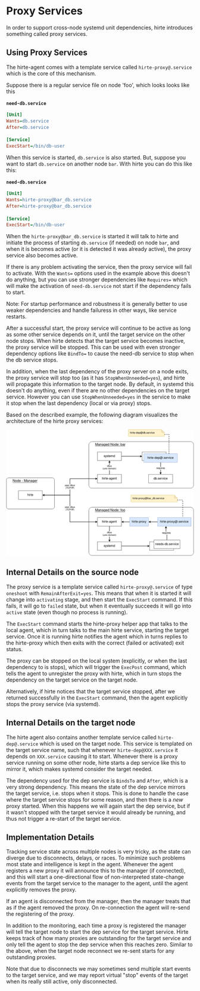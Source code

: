 # Proxy Services

In order to support cross-node systemd unit dependencies, hirte
introduces something called proxy services.

## Using Proxy Services

The hirte-agent comes with a template service called `hirte-proxy@.service` which is the core of this mechanism.

Suppose there is a regular service file on node 'foo', which
looks looks like this

**`need-db.service`**

``` INI
[Unit]
Wants=db.service
After=db.service

[Service]
ExecStart=/bin/db-user
```

When this service is started, `db.service` is also started. But,
suppose you want to start `db.service` on another node `bar`.
With hirte you can do this like this:

**`need-db.service`**

``` INI
[Unit]
Wants=hirte-proxy@bar_db.service
After=hirte-proxy@bar_db.service

[Service]
ExecStart=/bin/db-user
```

When the `hirte-proxy@bar_db.service` is started it will talk to hirte
and initiate the process of starting `db.service` (if needed) on node
`bar`, and when it is becomes active (or it is detected it was already
active), the proxy service also becomes active.

If there is any problem activating the service, then the proxy service
will fail to activate. With the `Wants=` options used in the example
above this doesn't do anything, but you can use stronger dependencies
like `Requires=` which will make the activation of `need-db.service`
not start if the dependency fails to start.

Note: For startup performance and robustness it is generally better to
use weaker dependencies and handle failuress in other ways, like
service restarts.

After a successful start, the proxy service will continue to be active
as long as some other service depends on it, until the target service
on the other node stops. When hirte detects that the target service
becomes inactive, the proxy service will be stopped. This can be used
with even stronger dependency options like `BindTo=` to cause the
need-db service to stop when the db service stops.

In addition, when the last dependency of the proxy server on a node
exits, the proxy service will stop too (as it has
`StopWhenUnneeded=yes`), and hirte will propagate this information to
the target node. By default, in systemd this doesn't do anything, even
if there are no other dependencies on the target service. However you
can use `StopWhenUnneeded=yes` in the service to make it stop when
the last dependency (local or via proxy) stops.

Based on the described example, the following diagram visualizes the
architecture of the hirte proxy services:

![Hirte-Proxy Architecture diagram](./img/hirte_proxy_architecture.png)

## Internal Details on the source node

The proxy service is a template service called `hirte-proxy@.service`
of type `oneshoot` with `RemainAfterExit=yes`. This means that when it
is started it will change into `activating` stage, and then start the
`ExecStart` command. If this fails, it will go to `failed` state, but
when it eventually succeeds it will go into `active` state (even though
no process is running).

The `ExecStart` command starts the hirte-proxy helper app that talks
to the local agent, which in turn talks to the main hirte service,
starting the target service. Once it is running hirte notifies the
agent which in turns replies to the hirte-proxy which then exits with
the correct (failed or activated) exit status.

The proxy can be stopped on the local system (explicitly, or when the
last dependency to is stops), which will trigger the `ExecPost` command,
which tells the agent to unregister the proxy with hirte, which in turn
stops the dependency on the target service on the target node.

Alternatively, if hirte notices that the target service stopped, after
we returned successfully in the `ExecStart` command, then the agent
explicitly stops the proxy service (via systemd).

## Internal Details on the target node

The hirte agent also contains another template service called
`hirte-dep@.service` which is used on the target node. This service is
templated on the target service name, such that whenever
`hirte-dep@XXX.service` it depends on `XXX.service` causing it to
start. Whenever there is a proxy service running on some other node,
hirte starts a dep service like this to mirror it, which makes systemd
consider the target needed.

The dependency used for the dep service is `BindsTo` and `After`,
which is a very strong dependency. This means the state of the dep
service mirrors the target service, i.e. stops when it stops. This is
done to handle the case where the target service stops for some
reason, and then there is a *new* proxy started. When this happens we
will again start the dep service, but if it wasn't stopped with the
target service it would already be running, and thus not trigger
a re-start of the target service.

## Implementation Details

Tracking service state across multiple nodes is very tricky, as the
state can diverge due to disconnects, delays, or races. To minimize
such problems most state and intelligence is kept in the
agent. Whenever the agent registers a new proxy it will announce this
to the manager (if connected), and this will start a one-directional
flow of non-interpreted state-change events from the target service to
the manager to the agent, until the agent explicitly removes the
proxy.

If an agent is disconnected from the manager, then the manager treats
that as if the agent removed the proxy. On re-connection the agent
will re-send the registering of the proxy.

In addition to the monitoring, each time a proxy is registered the
manager will tell the target node to start the dep service for the
target service. Hirte keeps track of how many proxies are outstanding
for the target service and only tell the agent to stop the dep service
when this reaches zero. Similar to the above, when the target node
reconnect we re-sent starts for any outstanding proxies.

Note that due to disconnects we may sometimes send multiple start
events to the target service, and we may report virtual "stop" events
of the target when its really still active, only disconnected.
